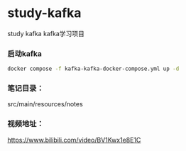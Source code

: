 # study-kafka
study kafka
kafka学习项目

### 启动kafka
```bash
docker compose -f kafka-kafka-docker-compose.yml up -d
```

### 笔记目录：
src/main/resources/notes
### 视频地址：
https://www.bilibili.com/video/BV1Kwx1e8E1C